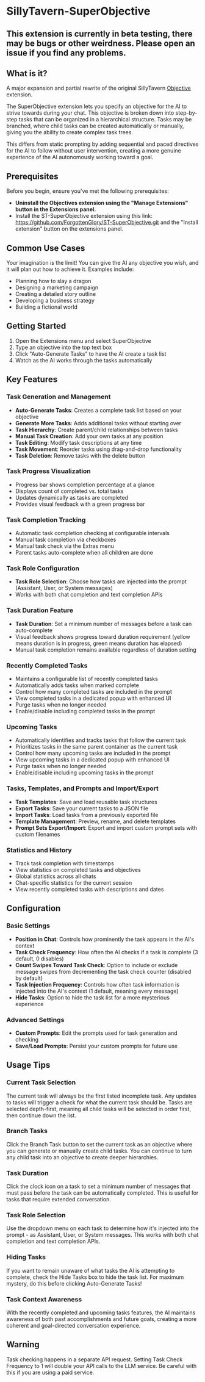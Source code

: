# SillyTavern-SuperObjective

## This extension is currently in beta testing, there may be bugs or other weirdness. Please open an issue if you find any problems.

## What is it?

A major expansion and partial rewrite of the original SillyTavern [Objective](https://docs.sillytavern.app/extensions/objective/) extension.

The SuperObjective extension lets you specify an objective for the AI to strive towards during your chat. This objective is broken down into step-by-step tasks that can be organized in a hierarchical structure. Tasks may be branched, where child tasks can be created automatically or manually, giving you the ability to create complex task trees.

This differs from static prompting by adding sequential and paced directives for the AI to follow without user intervention, creating a more genuine experience of the AI autonomously working toward a goal.

## Prerequisites

Before you begin, ensure you've met the following prerequisites:

- **Uninstall the Objectives extension using the "Manage Extensions" button in the Extensions panel.**
- Install the ST-SuperObjective extension using this link: https://github.com/ForgottenGlory/ST-SuperObjective.git and the "Install extension" button on the extensions panel.

## Common Use Cases

Your imagination is the limit! You can give the AI any objective you wish, and it will plan out how to achieve it. Examples include:
- Planning how to slay a dragon
- Designing a marketing campaign
- Creating a detailed story outline
- Developing a business strategy
- Building a fictional world

## Getting Started

1. Open the Extensions menu and select SuperObjective
2. Type an objective into the top text box
3. Click "Auto-Generate Tasks" to have the AI create a task list
4. Watch as the AI works through the tasks automatically

## Key Features

### Task Generation and Management

- **Auto-Generate Tasks**: Creates a complete task list based on your objective
- **Generate More Tasks**: Adds additional tasks without starting over
- **Task Hierarchy**: Create parent/child relationships between tasks
- **Manual Task Creation**: Add your own tasks at any position
- **Task Editing**: Modify task descriptions at any time
- **Task Movement**: Reorder tasks using drag-and-drop functionality
- **Task Deletion**: Remove tasks with the delete button

### Task Progress Visualization

- Progress bar shows completion percentage at a glance
- Displays count of completed vs. total tasks
- Updates dynamically as tasks are completed
- Provides visual feedback with a green progress bar

### Task Completion Tracking

- Automatic task completion checking at configurable intervals
- Manual task completion via checkboxes
- Manual task check via the Extras menu
- Parent tasks auto-complete when all children are done

### Task Role Configuration

- **Task Role Selection**: Choose how tasks are injected into the prompt (Assistant, User, or System messages)
- Works with both chat completion and text completion APIs

### Task Duration Feature

- **Task Duration**: Set a minimum number of messages before a task can auto-complete
- Visual feedback shows progress toward duration requirement (yellow means duration is in progress, green means duration has elapsed)
- Manual task completion remains available regardless of duration setting

### Recently Completed Tasks

- Maintains a configurable list of recently completed tasks
- Automatically adds tasks when marked complete
- Control how many completed tasks are included in the prompt
- View completed tasks in a dedicated popup with enhanced UI
- Purge tasks when no longer needed
- Enable/disable including completed tasks in the prompt

### Upcoming Tasks

- Automatically identifies and tracks tasks that follow the current task
- Prioritizes tasks in the same parent container as the current task
- Control how many upcoming tasks are included in the prompt
- View upcoming tasks in a dedicated popup with enhanced UI
- Purge tasks when no longer needed
- Enable/disable including upcoming tasks in the prompt

### Tasks, Templates, and Prompts and Import/Export

- **Task Templates**: Save and load reusable task structures
- **Export Tasks**: Save your current tasks to a JSON file
- **Import Tasks**: Load tasks from a previously exported file
- **Template Management**: Preview, rename, and delete templates
- **Prompt Sets Export/Import**: Export and import custom prompt sets with custom filenames

### Statistics and History

- Track task completion with timestamps
- View statistics on completed tasks and objectives
- Global statistics across all chats
- Chat-specific statistics for the current session
- View recently completed tasks with descriptions and dates

## Configuration

### Basic Settings

- **Position in Chat**: Controls how prominently the task appears in the AI's context 
- **Task Check Frequency**: How often the AI checks if a task is complete (3 default, 0 disables)
- **Count Swipes Toward Task Check**: Option to include or exclude message swipes from decrementing the task check counter (disabled by default)
- **Task Injection Frequency**: Controls how often task information is injected into the AI's context (1 default, meaning every message)
- **Hide Tasks**: Option to hide the task list for a more mysterious experience

### Advanced Settings

- **Custom Prompts**: Edit the prompts used for task generation and checking
- **Save/Load Prompts**: Persist your custom prompts for future use

## Usage Tips

### Current Task Selection

The current task will always be the first listed incomplete task. Any updates to tasks will trigger a check for what the current task should be. Tasks are selected depth-first, meaning all child tasks will be selected in order first, then continue down the list.

### Branch Tasks

Click the Branch Task button to set the current task as an objective where you can generate or manually create child tasks. You can continue to turn any child task into an objective to create deeper hierarchies.

### Task Duration

Click the clock icon on a task to set a minimum number of messages that must pass before the task can be automatically completed. This is useful for tasks that require extended conversation.

### Task Role Selection

Use the dropdown menu on each task to determine how it's injected into the prompt - as Assistant, User, or System messages. This works with both chat completion and text completion APIs.

### Hiding Tasks

If you want to remain unaware of what tasks the AI is attempting to complete, check the Hide Tasks box to hide the task list. For maximum mystery, do this before clicking Auto-Generate Tasks!

### Task Context Awareness

With the recently completed and upcoming tasks features, the AI maintains awareness of both past accomplishments and future goals, creating a more coherent and goal-directed conversation experience.

## Warning

Task checking happens in a separate API request. Setting Task Check Frequency to 1 will double your API calls to the LLM service. Be careful with this if you are using a paid service.